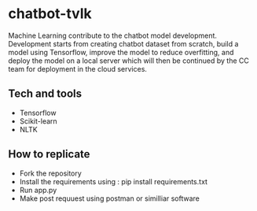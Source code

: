 # chatbot-tvlk

Machine Learning contribute to the chatbot model development. Development starts from creating chatbot dataset from scratch, build a model using Tensorflow,
improve the model to reduce overfitting, and deploy the model on a local server which will then be continued by the CC team for deployment in the cloud services.

## Tech and tools
- Tensorflow
- Scikit-learn
- NLTK

## How to replicate
- Fork the repository
- Install the requirements using :
  pip install requirements.txt
- Run app.py
- Make post requuest using postman or similliar software
